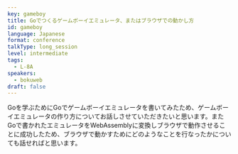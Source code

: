 ```yaml
---
key: gameboy
title: Goでつくるゲームボーイエミュレータ、またはブラウザでの動かし方
id: gameboy
language: Japanese
format: conference
talkType: long_session
level: intermediate
tags:
  - L-8A
speakers:
  - bokuweb
draft: false
---
```

Goを学ぶためにGoでゲームボーイエミュレータを書いてみたため、ゲームボーイエミュレータの作り方についてお話しさせていただきたいと思います。またGoで書かれたエミュレータをWebAssemblyに変換しブラウザで動作させることに成功したため、ブラウザで動かすためにどのようなことを行なったかについても話せればと思います。

